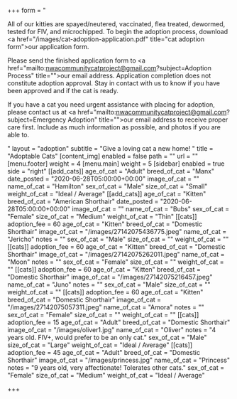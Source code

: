 +++
form = "<p>All of our kitties are spayed/neutered, vaccinated, flea treated, dewormed, tested for FIV, and microchipped. To begin the adoption process, download <a href=\"/images/cat-adoption-application.pdf\" title=\"cat adoption form\">our application form</a>.</p><p>Please send the finished application form to <a href=\"mailto:nwacommunitycatproject@gmail.com?subject=Adoption Process\" title=\"\">our email address</a>. Application completion does not constitute adoption approval. Stay in contact with us to know if you have been approved and if the cat is ready.</p><p>If you have a cat you need urgent assistance with placing for adoption, please contact us at <a href=\"mailto:nwacommunitycatproject@gmail.com?subject=Emergency Adoption\" title=\"\">our email address</a> to receive proper care first.  Include as much information as possible, and photos if you are able to.  </p>"
layout = "adoption"
subtitle = "Give a loving cat a new home! "
title = "Adoptable Cats"
[content_img]
enabled = false
path = ""
url = ""
[menu.footer]
weight = 4
[menu.main]
weight = 5
[sidebar]
enabled = true
side = "right"
[[add_cats]]
age_of_cat = "Adult"
breed_of_cat = "Manx"
date_posted = "2020-06-28T05:00:00+00:00"
image_of_cat = ""
name_of_cat = "Hamilton"
sex_of_cat = "Male"
size_of_cat = "Small"
weight_of_cat = "Ideal / Average"
[[add_cats]]
age_of_cat = "Kitten"
breed_of_cat = "American Shorthair"
date_posted = "2020-06-28T05:00:00+00:00"
image_of_cat = ""
name_of_cat = "Bubs"
sex_of_cat = "Female"
size_of_cat = "Medium"
weight_of_cat = "Thin"
[[cats]]
adoption_fee = 60
age_of_cat = "Kitten"
breed_of_cat = "Domestic Shorthair"
image_of_cat = "/images/27142075436775.jpeg"
name_of_cat = "Jericho"
notes = ""
sex_of_cat = "Male"
size_of_cat = ""
weight_of_cat = ""
[[cats]]
adoption_fee = 60
age_of_cat = "Kitten"
breed_of_cat = "Domestic Shorthair"
image_of_cat = "/images/27142075262011.jpeg"
name_of_cat = "Moon"
notes = ""
sex_of_cat = "Female"
size_of_cat = ""
weight_of_cat = ""
[[cats]]
adoption_fee = 60
age_of_cat = "Kitten"
breed_of_cat = "Domestic Shorthair"
image_of_cat = "/images/27142075216457.jpeg"
name_of_cat = "Juno"
notes = ""
sex_of_cat = "Male"
size_of_cat = ""
weight_of_cat = ""
[[cats]]
adoption_fee = 60
age_of_cat = "Kitten"
breed_of_cat = "Domestic Shorthair"
image_of_cat = "/images/27142075057311.jpeg"
name_of_cat = "Amora"
notes = ""
sex_of_cat = "Female"
size_of_cat = ""
weight_of_cat = ""
[[cats]]
adoption_fee = 15
age_of_cat = "Adult"
breed_of_cat = "Domestic Shorthair"
image_of_cat = "/images/oliver1.jpg"
name_of_cat = "Oliver"
notes = "4 years old. FIV+, would prefer to be an only cat."
sex_of_cat = "Male"
size_of_cat = "Large"
weight_of_cat = "Ideal / Average"
[[cats]]
adoption_fee = 45
age_of_cat = "Adult"
breed_of_cat = "Domestic Shorthair"
image_of_cat = "/images/princess.jpg"
name_of_cat = "Princess"
notes = "9 years old, very affectionate! Tolerates other cats."
sex_of_cat = "Female"
size_of_cat = "Medium"
weight_of_cat = "Ideal / Average"

+++
